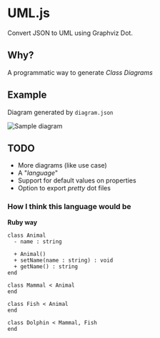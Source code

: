 # UML.js

Convert JSON to UML using Graphviz Dot.

## Why?

A programmatic way to generate *Class Diagrams*

## Example

Diagram generated by `diagram.json`

![Sample diagram](https://raw.github.com/txgruppi/uml.js/master/diagram.png)

## TODO

- More diagrams (like use case)
- A "*language*"
- Support for default values on properties
- Option to export *pretty* dot files

### How I think this language would be

**Ruby way**

```nohl
class Animal
  - name : string

  + Animal()
  + setName(name : string) : void
  + getName() : string
end

class Mammal < Animal
end

class Fish < Animal
end

class Dolphin < Mammal, Fish
end
```
